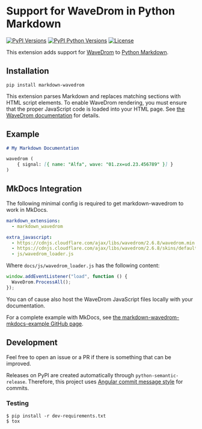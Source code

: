 # Support for WaveDrom in Python Markdown
[![PyPI Versions](https://img.shields.io/pypi/v/markdown-wavedrom.svg)](https://pypi.org/project/markdown-wavedrom/)
[![PyPI Python Versions](https://img.shields.io/pypi/pyversions/markdown-wavedrom.svg)](https://pypi.org/project/markdown-wavedrom/)
[![License](https://img.shields.io/github/license/MaximilianKoestler/markdown-wavedrom.svg)](https://github.com/MaximilianKoestler/markdown-wavedrom)

This extension adds support for [WaveDrom](https://wavedrom.com/) to
[Python Markdown](https://python-markdown.github.io/).

## Installation

```
pip install markdown-wavedrom
```

This extension parses Markdown and replaces matching sections with HTML script elements.
To enable WaveDrom rendering, you must ensure that the proper JavaScript code is loaded into your
HTML page. See [the WaveDrom documentation](https://github.com/wavedrom/wavedrom#web-usage) for
details.

## Example

```markdown
# My Markdown Documentation

wavedrom (
    { signal: [{ name: "Alfa", wave: "01.zx=ud.23.456789" }] }
)
```

## MkDocs Integration
The following minimal config is required to get markdown-wavedrom to work in MkDocs.

```yaml
markdown_extensions:
  - markdown_wavedrom

extra_javascript:
  - https://cdnjs.cloudflare.com/ajax/libs/wavedrom/2.6.8/wavedrom.min.js
  - https://cdnjs.cloudflare.com/ajax/libs/wavedrom/2.6.8/skins/default.js
  - js/wavedrom_loader.js
```

Where `docs/js/wavedrom_loader.js` has the following content:
```js
window.addEventListener("load", function () {
  WaveDrom.ProcessAll();
});
```

You can of cause also host the WaveDrom JavaScript files locally with your documentation.

For a complete example with MkDocs, see [the markdown-wavedrom-mkdocs-example GitHub page](https://maximiliankoestler.github.io/markdown-wavedrom-mkdocs-example/).

## Development

Feel free to open an issue or a PR if there is something that can be improved.

Releases on PyPI are created automatically through `python-semantic-release`.
Therefore, this project uses [Angular commit message style](https://github.com/angular/angular.js/blob/master/DEVELOPERS.md#commits)
for commits.

### Testing

```
$ pip install -r dev-requirements.txt
$ tox
```
